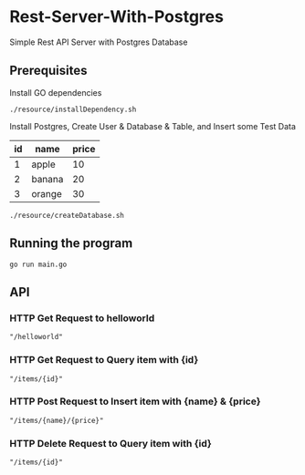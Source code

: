 # Rest-Server-With-Postgres

Simple Rest API Server with Postgres Database

## Prerequisites

Install GO dependencies

```
./resource/installDependency.sh
```

Install Postgres, Create User & Database & Table, and Insert some Test Data

| id | name | price |
| --- | --- | --- |
| 1 | apple | 10 |
| 2 | banana | 20 |
| 3 | orange | 30 |

```
./resource/createDatabase.sh
```

## Running the program

```
go run main.go
```

## API

### HTTP Get Request to helloworld
```
"/helloworld"
```

### HTTP Get Request to Query item with {id}
```
"/items/{id}"
```

### HTTP Post Request to Insert item with {name} & {price}
```
"/items/{name}/{price}"
```

### HTTP Delete Request to Query item with {id}
```
"/items/{id}"
```
